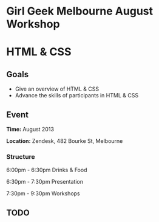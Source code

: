 Girl Geek Melbourne August Workshop
==================

# HTML & CSS

## Goals

- Give an overview of HTML & CSS
- Advance the skills of participants in HTML & CSS

## Event

**Time:** August 2013

**Location:** Zendesk, 482 Bourke St, Melbourne

### Structure

6:00pm - 6:30pm Drinks & Food

6:30pm - 7:30pm Presentation

7:30pm - 9:30pm Workshops

## TODO

